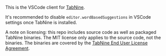 This is the VSCode client for [TabNine](https://tabnine.com).

It's recommended to disable `editor.wordBasedSuggestions` in VSCode settings once TabNine is installed.

A note on licensing: this repo includes source code as well as packaged TabNine binaries. The MIT license only applies to the source code, not the binaries.  The binaries are covered by the [TabNine End User License Agreement](https://tabnine.com/eula).
